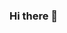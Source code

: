 ### Hi there 👋

<!--
**RonaldTayie/RonaldTayie** is a ✨ _special_ ✨ repository because its `README.md` (this file) appears on your GitHub profile.

Here are some ideas to get you started:

- 🔭 I’m currently working on ... VueJS and django(Python)
- 🌱 I’m currently learning ... VueJS
- 👯 I’m looking to collaborate on ... Python(Django)
- 🤔 I’m looking for help with ... VueJS
- 💬 Ask me about ... Backend Development
- 📫 How to reach me: ... https://maidportdemo.000webhostapp.com/
- 😄 Pronouns: ...
- ⚡ Fun fact: ... I have been coding since I was 12. I love backend development and am currently brushing up my design skills.
-->
